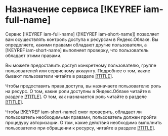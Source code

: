 # Назначение сервиса [!KEYREF iam-full-name]

Сервис [!KEYREF iam-full-name] ([!KEYREF iam-short-name]) позволяет вам осуществлять контроль доступа к ресурсам в Яндекс.Облаке. Вы определяете, какими правами обладают другие пользователи, а [!KEYREF iam-short-name] выполняет проверку, что пользователь обладает этими правами.

Вы можете предоставить доступ конкретному пользователю, группе пользователей или сервисному аккаунту. Подробнее о том, какие бывают пользователи читайте в разделе [[!TITLE]](users/users.md).

Чтобы предоставить права доступа, вы назначаете пользователю роль на ресурс. О том, какие роли доступны в Яндекс.Облаке читайте в разделе [[!TITLE]](access-control/roles.md). О том, как назначается роль читайте в разделе [[!TITLE]](access-control/access-bindings.md).

Чтобы [!KEYREF iam-short-name] смог проверить, обладает ли пользователь необходимыми правами, пользователь должен пройти процедуру авторизации. О том, какие действия необходимо выполнить пользователю при обращении к ресурсу, читайте в разделе [[!TITLE]](authorization/authorization.md).